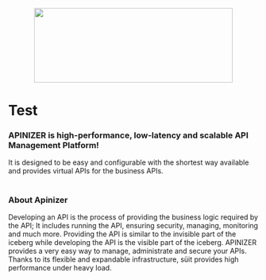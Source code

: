 <p align="center">
  <img width="400" height="150" src="https://user-images.githubusercontent.com/3893283/45227170-c26e1e00-b2c8-11e8-9dd6-f500385ac5e0.png">
</p>

# Test
### APINIZER is high-performance, low-latency and scalable API Management Platform!
It is designed to be easy and configurable with the shortest way available and provides virtual APIs for the business APIs.
#
### About Apinizer
Developing an API is the process of providing the business logic required by the API; It includes running the API, 
ensuring security, managing, monitoring and much more. Providing the API is similar to the invisible part of the iceberg 
while developing the API is the visible part of the iceberg. APINIZER provides a very easy way to manage, 
administrate and secure your APIs. Thanks to its flexible and expandable infrastructure, süit provides high performance under heavy load.
